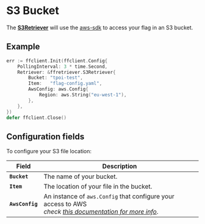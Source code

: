 # S3 Bucket
The [**S3Retriever**](https://pkg.go.dev/github.com/thomaspoignant/go-feature-flag#S3Retriever) will use the [aws-sdk](https://github.com/aws/aws-sdk-go) to access your flag in an S3 bucket.

## Example
```go linenums="1"
err := ffclient.Init(ffclient.Config{
    PollingInterval: 3 * time.Second,
    Retriever: &ffretriever.S3Retriever{
        Bucket: "tpoi-test",
        Item:   "flag-config.yaml",
        AwsConfig: aws.Config{
            Region: aws.String("eu-west-1"),
        },
    },
})
defer ffclient.Close()
```

## Configuration fields
To configure your S3 file location:

| Field | Description |
|---|---|
|**`Bucket`**| The name of your bucket.|
|**`Item`**| The location of your file in the bucket.|
|**`AwsConfig`**| An instance of `aws.Config` that configure your access to AWS <br>*check [this documentation for more info](https://docs.aws.amazon.com/sdk-for-go/v1/developer-guide/configuring-sdk.html)*.|
